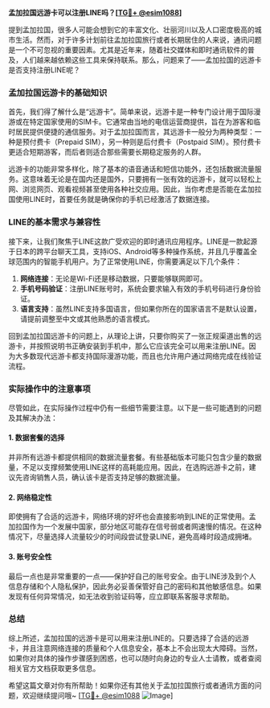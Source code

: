 **孟加拉国远游卡可以注册LINE吗？[[TG💪+ @esim1088](https://t.me/s/esim1088)]**

提到孟加拉国，很多人可能会想到它的丰富文化、壮丽河川以及人口密度极高的城市生活。然而，对于许多计划前往孟加拉国旅行或者长期居住的人来说，通讯问题是一个不可忽视的重要因素。尤其是近年来，随着社交媒体和即时通讯软件的普及，人们越来越依赖这些工具来保持联系。那么，问题来了——孟加拉国的远游卡是否支持注册LINE呢？

### 孟加拉国远游卡的基础知识

首先，我们得了解什么是“远游卡”。简单来说，远游卡是一种专门设计用于国际漫游或在特定国家使用的SIM卡。它通常由当地的电信运营商提供，旨在为游客和临时居民提供便捷的通信服务。对于孟加拉国而言，其远游卡一般分为两种类型：一种是预付费卡（Prepaid SIM），另一种则是后付费卡（Postpaid SIM）。预付费卡更适合短期游客，而后者则适合那些需要长期稳定服务的人群。

远游卡的功能非常多样化，除了基本的语音通话和短信功能外，还包括数据流量服务。这意味着无论是在国内还是国外，只要拥有一张有效的远游卡，就可以轻松上网、浏览网页、观看视频甚至使用各种社交应用。因此，当你考虑是否能在孟加拉国使用LINE时，首要任务就是确保你的手机已经激活了数据连接。

### LINE的基本需求与兼容性

接下来，让我们聚焦于LINE这款广受欢迎的即时通讯应用程序。LINE是一款起源于日本的跨平台聊天工具，支持iOS、Android等多种操作系统，并且几乎覆盖全球范围内的智能手机用户。为了正常使用LINE，你需要满足以下几个条件：

1. **网络连接**：无论是Wi-Fi还是移动数据，只要能够联网即可。
2. **手机号码验证**：注册LINE账号时，系统会要求输入有效的手机号码进行身份验证。
3. **语言支持**：虽然LINE支持多国语言，但如果你所在的国家语言不是默认设置，请提前调整至中文或其他熟悉的语言模式。

回到孟加拉国远游卡的问题上，从理论上讲，只要你购买了一张正规渠道出售的远游卡，并按照说明书正确安装到手机中，那么它应该完全可以用来注册LINE。因为大多数现代远游卡都支持国际漫游功能，而且也允许用户通过网络完成在线验证流程。

### 实际操作中的注意事项

尽管如此，在实际操作过程中仍有一些细节需要注意。以下是一些可能遇到的问题及其解决办法：

#### 1. 数据套餐的选择
并非所有远游卡都提供相同的数据流量套餐。有些基础版本可能只包含少量的数据量，不足以支撑频繁使用LINE这样的高耗能应用。因此，在选购远游卡之前，建议先咨询销售人员，确认该卡是否支持足够的数据流量。

#### 2. 网络稳定性
即使拥有了合适的远游卡，网络环境的好坏也会直接影响到LINE的正常使用。孟加拉国作为一个发展中国家，部分地区可能存在信号弱或者网速慢的情况。在这种情况下，尽量选择人流量较少的时间段尝试登录LINE，避免高峰时段造成拥堵。

#### 3. 账号安全性
最后一点也是非常重要的一点——保护好自己的账号安全。由于LINE涉及到个人信息存储和个人隐私保护，因此务必妥善保管好自己的密码和其他敏感信息。如果发现有任何异常情况，如无法收到验证码等，应立即联系客服寻求帮助。

### 总结

综上所述，孟加拉国的远游卡是可以用来注册LINE的。只要选择了合适的远游卡，并且注意网络连接的质量和个人信息安全，基本上不会出现太大障碍。当然，如果你对具体的操作步骤感到困惑，也可以随时向身边的专业人士请教，或者查阅相关官方文档获取更多信息。

希望这篇文章对你有所帮助！如果你还有其他关于孟加拉国旅行或者通讯方面的问题，欢迎继续提问哦~ [[TG💪+ @esim1088](https://t.me/s/esim1088) ![Image](https://i.postimg.cc/4NQfJmqS/Snipaste-2025-05-13-00-14-12.png)]